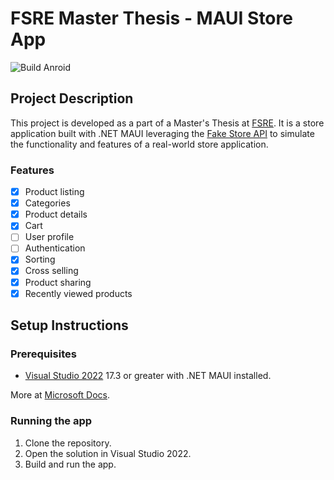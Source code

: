 # FSRE Master Thesis - MAUI Store App

![Build Anroid](https://github.com/akv3sic/MAUI-store-app/actions/workflows/dotnet.yml/badge.svg?event=push&branch=master)

## Project Description

This project is developed as a part of a Master's Thesis at [FSRE](https://fsre.sum.ba). 
It is a store application built with .NET MAUI leveraging the [Fake Store API](https://fakestoreapi.com/) to simulate
the functionality and features of a real-world store application.


### Features

- [x] Product listing
- [x] Categories
- [x] Product details
- [x] Cart
- [ ] User profile
- [ ] Authentication
- [x] Sorting
- [x] Cross selling
- [x] Product sharing
- [x] Recently viewed products

## Setup Instructions

### Prerequisites

- [Visual Studio 2022](https://visualstudio.microsoft.com/vs/) 17.3 or greater with .NET MAUI installed.

More at [Microsoft Docs](https://docs.microsoft.com/en-us/dotnet/maui/get-started/installation).

### Running the app

1. Clone the repository.
2. Open the solution in Visual Studio 2022.
3. Build and run the app.
